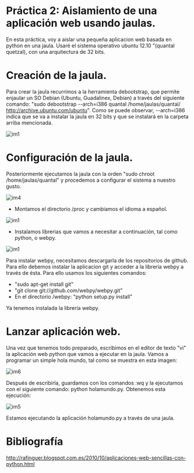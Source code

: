 Práctica 2: Aislamiento de una aplicación web usando jaulas.
===========================

En esta práctica, voy a aislar una pequeña aplicacion web basada en python en una jaula. Usaré el sistema operativo
ubuntu 12.10 "(quantal quetzal), con una arquitectura de 32 bits.

Creación de la jaula.
========================

Para crear la jaula recurrimos a la herramienta debootstrap, que permite enjaular un SO Debian (Ubuntu, Guadalinex, Debian) a 
través del siguiente comando:  "sudo debootstrap --arch=i386 quantal /home/jaulas/quantal/ http://archive.ubuntu.com/ubuntu". 
Como se puede observar, --arch=i386 indica que se va a instalar la jaula en 32 bits y que se instalará en la carpeta 
arriba mencionada.

![im1](https://dl.dropbox.com/s/zogv6ainvzro6nw/p1.png)

Configuración de la jaula.
=============================================
Posteriormente ejecutamos la jaula con la orden "sudo chroot /home/jaulas/quantal" y procedemos a configurar el sistema
a nuestro gusto. 

![im4](https://dl.dropbox.com/s/ghxg54rfwbuyhv3/p4.png)

  - Montamos el directorio /proc y cambiamos el idioma a español.
  
![im1](https://dl.dropbox.com/s/2wm0ohepa2o9odn/p3.png)

  - Instalamos librerias que vamos a necesitar a continuación, tal como python, o webpy.

![im1](https://dl.dropbox.com/s/4ytqaqvwzl5r2rl/p2.png)

Para instalar webpy, necesitamos descargarla de los repositorios de github. Para ello debemos instalar la aplicacion git
y acceder a la libreria webpy a través de ésta. Para ello usamos los siguientes comandos:
   - "sudo apt-get install git"
   - "git clone git://github.com/webpy/webpy.git"
   - En el directorio /webpy: "python setup.py install"
  
Ya tenemos instalada la libreria webpy.

Lanzar aplicación web.
======================================================

Una vez que tenemos todo preparado, escribimos en el editor de texto "vi" la aplicación web python que vamos a ejecutar 
en la jaula. Vamos a programar un simple hola mundo, tal como se muestra en esta imagen:

![im6](https://dl.dropbox.com/s/64k7mr6doli6yhu/p6.png)


Después de escribirla, guardamos con los comandos :wq y la ejecutamos con el siguiente comando: python holamundo.py. 
Obtenemos esta ejecución:


![im5](https://dl.dropbox.com/s/drhvijpl142zrnl/p5.png)


Estamos ejecutando la aplicación holamundo.py a través de una jaula.

Bibliografía
============================









http://rafinguer.blogspot.com.es/2010/10/aplicaciones-web-sencillas-con-python.html





